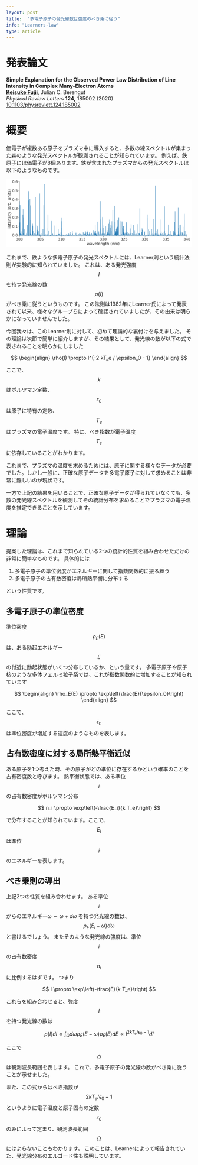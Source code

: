 ```yaml
---
layout: post
title:  "多電子原子の発光線数は強度のべき乗に従う"
info: "Learners-law"
type: article
---
```


# 発表論文
**Simple Explanation for the Observed Power Law Distribution of Line Intensity in Complex Many-Electron Atoms**  
 **<u>Keisuke Fujii</u>**, Julian C. Berengut  
 *Physical Review Letters* **124,** 185002 (2020)  
<a href="https://doi.org/10.1103/physrevlett.124.185002">10.1103/physrevlett.124.185002</a>  


# 概要

価電子が複数ある原子をプラズマ中に導入すると、多数の線スペクトルが集まった森のような発光スペクトルが観測されることが知られています。
例えば、鉄原子には価電子が8個あります。鉄が含まれたプラズマからの発光スペクトルは以下のようなものです。

![Image of iron spectrum](../assets/img/2021-02-25-spectrum.svg)

これまで、鉄ような多電子原子の発光スペクトルには、Learner則という統計法則が実験的に知られていました。
これは、ある発光強度 $$I$$ を持つ発光線の数 $$\rho(I)$$ がべき乗に従うというものです。
この法則は1982年にLearner氏によって発表されて以来、様々なグループらによって確認されていましたが、その由来は明らかになっていませんでした。

今回我々は、このLearner則に対して、初めて理論的な裏付けを与えました。
その理論は次節で簡単に紹介しますが、その結果として、発光線の数が以下の式で表されることを明らかにしました

$$
\begin{align}
\rho(I) \propto I^{-2 kT_e / \epsilon_0 - 1}
\end{align}
$$

ここで、 $$k$$ はボルツマン定数、 $$\epsilon_0$$ は原子に特有の定数、 $$T_e$$ はプラズマの電子温度です。
特に、べき指数が電子温度 $$T_e$$ に依存していることがわかります。

これまで、プラズマの温度を求めるためには、原子に関する様々なデータが必要でした。しかし一般に、正確な原子データを多電子原子に対して求めることは非常に難しいのが現状です。

一方で上記の結果を用いることで、正確な原子データが得られていなくても、多数の発光線スペクトルを観測してその統計分布を求めることでプラズマの電子温度を推定できることを示しています。

# 理論
提案した理論は、これまで知られている2つの統計的性質を組み合わせただけの非常に簡単なものです。
具体的には
1. 多電子原子の準位密度がエネルギーに関して指数関数的に振る舞う
2. 多電子原子の占有数密度は局所熱平衡に分布する

という性質です。

## 多電子原子の準位密度

準位密度 $$\rho_E(E)$$ は、ある励起エネルギー $$E$$ の付近に励起状態がいくつ分布しているか、という量です。
多電子原子や原子核のような多体フェルミ粒子系では、これが指数関数的に増加することが知られています

$$
\begin{align}
\rho_E(E) \propto \exp\left(\frac{E}{\epsilon_0}\right)
\end{align}
$$

ここで、$$\epsilon_0$$ は準位密度が増加する速度のようなものを表します。

## 占有数密度に対する局所熱平衡近似

ある原子を1つ考えた時、その原子がどの準位に存在するかという確率のことを占有密度数と呼びます。
熱平衡状態では、ある準位 $$i$$ の占有数密度がボルツマン分布

$$
n_i \propto \exp\left(-\frac{E_i}{k T_e}\right)
$$

で分布することが知られています。ここで、 $$E_i$$は準位$$i$$ のエネルギーを表します。


## べき乗則の導出

上記2つの性質を組み合わせます。
ある準位$$i$$からのエネルギー$\omega \sim \omega + d \omega$ を持つ発光線の数は、 $$\rho_E(E_i - \omega) d\omega$$ と書けるでしょう。
またそのような発光線の強度は、準位 $$i$$ の占有数密度 $$n_i$$ に比例するはずです。
つまり

$$
I \propto \exp\left(-\frac{E}{k T_e}\right)
$$

これらを組み合わせると、強度 $$I$$ を持つ発光線の数は

$$
\rho(I) dI \propto \int_\Omega d\omega \rho_E(E - \omega) \rho_E(E) dE \propto I^{2kT_e / \epsilon_0 - 1} dI
$$

ここで $$\Omega$$ は観測波長範囲を表します。
これで、多電子原子の発光線の数がべき乗に従うことが示せました。

また、この式からはべき指数が $$2kT_e / \epsilon_0 - 1$$ というように電子温度と原子固有の定数 $$\epsilon_0$$ のみによって定まり、観測波長範囲 $$\Omega$$ にはよらないこともわかります。
このことは、Learnerによって報告されていた、発光線分布のエルゴード性も説明しています。
